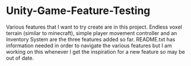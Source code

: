 # Unity-Game-Feature-Testing
Various features that I want to try create are in this project. Endless voxel terrain (similar to minecraft), simple player movement controller and an Inventory System are the three features added so far. README.txt has information needed in order to navigate the various features but I am working on this whenever I get the inspiration for a new feature so may be out of date.
